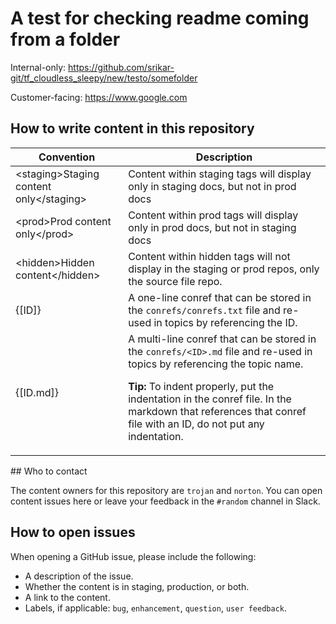 # A test for checking readme coming from a folder

<staging>Internal-only: https://github.com/srikar-git/tf_cloudless_sleepy/new/testo/somefolder

</staging>Customer-facing: https://www.google.com

<hidden>

## How to write content in this repository

|Convention|Description|
|----------|-----------|
|&#60;staging&#62;Staging content only&#60;/staging&#62;|Content within staging tags will display only in staging docs, but not in prod docs|
|&#60;prod&#62;Prod content only&#60;/prod&#62;|Content within prod tags will display only in prod docs, but not in staging docs|
|&#60;hidden&#62;Hidden content&#60;/hidden&#62;|Content within hidden tags will not display in the staging or prod repos, only the source file repo.|
|{[ID]}|A one-line conref that can be stored in the `conrefs/conrefs.txt` file and re-used in topics by referencing the ID.
|{[ID.md]}|A multi-line conref that can be stored in the `conrefs/<ID>.md` file and re-used in topics by referencing the topic name. <p>**Tip:** To indent properly, put the indentation in the conref file.  In the markdown that references that conref file with an ID, do not put any indentation.</p>

</hidden>

<staging>
## Who to contact

The content owners for this repository are `trojan` and `norton`. You can open content issues here or leave your feedback in the `#random` channel in Slack.

## How to open issues

When opening a GitHub issue, please include the following:
* A description of the issue.
* Whether the content is in staging, production, or both.
* A link to the content. 
* Labels, if applicable: `bug`, `enhancement`, `question`, `user feedback`.

</staging>
